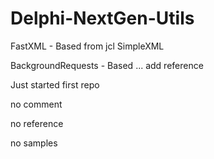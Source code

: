Delphi-NextGen-Utils
====================
FastXML - Based from jcl SimpleXML

BackgroundRequests - Based ... add reference

Just started first repo

no comment 

no reference

no samples

